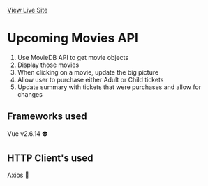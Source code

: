 <a href="https://upcoming-movies-api.pages.dev/">View Live Site</a>
# Upcoming Movies API

1. Use MovieDB API to get movie objects
2. Display those movies
3. When clicking on a movie, update the big picture
4. Allow user to purchase either Adult or Child tickets
5. Update summary with tickets that were purchases and allow for changes


## Frameworks used
Vue v2.6.14 :alien:

## HTTP Client's used
Axios :robot:
